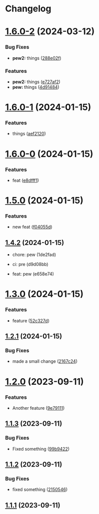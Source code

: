 # Changelog

# [1.6.0-2](https://github.com/jarodsmk/release-it-test/compare/1.6.0-1...1.6.0-2) (2024-03-12)


### Bug Fixes

* **pew2:** things ([288e02f](https://github.com/jarodsmk/release-it-test/commit/288e02f44bd0062c8be63f6e2735384dce8c2c5c))


### Features

* **pew2:** things ([e727af2](https://github.com/jarodsmk/release-it-test/commit/e727af211e3dd0ff345d8dcd8502e43f6aefcb67))
* **pew:** things ([4d91484](https://github.com/jarodsmk/release-it-test/commit/4d91484a0e60fa093d48f902cc2fb81a3119c240))

# [1.6.0-1](https://github.com/jarodsmk/release-it-test/compare/1.6.0-0...1.6.0-1) (2024-01-15)


### Features

* things ([aef2120](https://github.com/jarodsmk/release-it-test/commit/aef21201cec3b105a0fa27281453177d5adf91e5))

# [1.6.0-0](https://github.com/jarodsmk/release-it-test/compare/1.5.0...1.6.0-0) (2024-01-15)


### Features

* feat ([e8dfff1](https://github.com/jarodsmk/release-it-test/commit/e8dfff12101eb13ec9d5835d44e2d61654f4ff4d))

# [1.5.0](https://github.com/jarodsmk/release-it-test/compare/1.4.2...1.5.0) (2024-01-15)


### Features

* new feat ([f04055d](https://github.com/jarodsmk/release-it-test/commit/f04055d5903f0e1a37093829cabbe525769a7d06))

## [1.4.2](https://github.com/jarodsmk/release-it-test/compare/1.4.1...1.4.2) (2024-01-15)

* chore: pew (1de2fad)

* ci: pre (d9d08bb)
* feat: pew (e658e74)

# [1.3.0](https://github.com/jarodsmk/release-it-test/compare/1.2.1...1.3.0) (2024-01-15)


### Features

* feature ([52c327d](https://github.com/jarodsmk/release-it-test/commit/52c327d63f34bb1ef49d8b8a2efc94dc695e840d))

## [1.2.1](https://github.com/jarodsmk/release-it-test/compare/1.2.0...1.2.1) (2024-01-15)


### Bug Fixes

* made a small change ([2167c24](https://github.com/jarodsmk/release-it-test/commit/2167c2441c10e1151e4cc5c38a3cd89d6ab73366))

# [1.2.0](https://github.com/jarodsmk/release-it-test/compare/1.1.3...1.2.0) (2023-09-11)


### Features

* Another feature ([9e79111](https://github.com/jarodsmk/release-it-test/commit/9e79111b2d8501ae8a03721a9470c5a6d87e4f13))

## [1.1.3](https://github.com/jarodsmk/release-it-test/compare/1.1.2...1.1.3) (2023-09-11)


### Bug Fixes

* Fixed something ([99b9422](https://github.com/jarodsmk/release-it-test/commit/99b942294c701375fd63a5fb3478635d99873941))

## [1.1.2](https://github.com/jarodsmk/release-it-test/compare/1.1.1...1.1.2) (2023-09-11)


### Bug Fixes

* fixed something ([2150546](https://github.com/jarodsmk/release-it-test/commit/21505469f926cb6cf3f85533779b8279c6240eaf))

## [1.1.1](https://github.com/jarodsmk/release-it-test/compare/1.1.0...1.1.1) (2023-09-11)